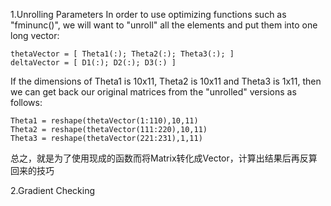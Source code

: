 1.Unrolling Parameters
In order to use optimizing functions such as "fminunc()", we will want to "unroll" all the elements and put them into one long vector:


```
thetaVector = [ Theta1(:); Theta2(:); Theta3(:); ]
deltaVector = [ D1(:); D2(:); D3(:) ]
```



If the dimensions of Theta1 is 10x11, Theta2 is 10x11 and Theta3 is 1x11, then we can get back our original matrices from the "unrolled" versions as follows:


```
Theta1 = reshape(thetaVector(1:110),10,11)
Theta2 = reshape(thetaVector(111:220),10,11)
Theta3 = reshape(thetaVector(221:231),1,11)

```

总之，就是为了使用现成的函数而将Matrix转化成Vector，计算出结果后再反算回来的技巧

2.Gradient Checking